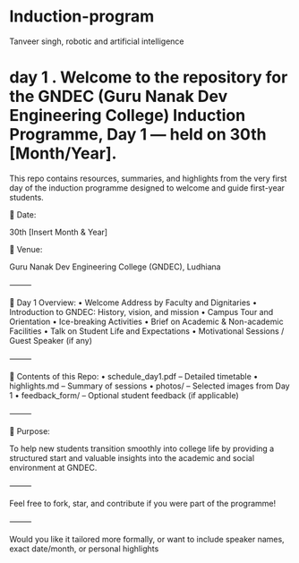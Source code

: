 # Induction-program
Tanveer singh, robotic and artificial intelligence 
# day 1 . Welcome to the repository for the GNDEC (Guru Nanak Dev Engineering College) Induction Programme, Day 1 — held on 30th [Month/Year].
This repo contains resources, summaries, and highlights from the very first day of the induction programme designed to welcome and guide first-year students.

📅 Date:

30th [Insert Month & Year]

📍 Venue:

Guru Nanak Dev Engineering College (GNDEC), Ludhiana

⸻

📝 Day 1 Overview:
	•	Welcome Address by Faculty and Dignitaries
	•	Introduction to GNDEC: History, vision, and mission
	•	Campus Tour and Orientation
	•	Ice-breaking Activities
	•	Brief on Academic & Non-academic Facilities
	•	Talk on Student Life and Expectations
	•	Motivational Sessions / Guest Speaker (if any)

⸻

📁 Contents of this Repo:
	•	schedule_day1.pdf – Detailed timetable
	•	highlights.md – Summary of sessions
	•	photos/ – Selected images from Day 1
	•	feedback_form/ – Optional student feedback (if applicable)

⸻

🚀 Purpose:

To help new students transition smoothly into college life by providing a structured start and valuable insights into the academic and social environment at GNDEC.

⸻

Feel free to fork, star, and contribute if you were part of the programme!

⸻

Would you like it tailored more formally, or want to include speaker names, exact date/month, or personal highlights
